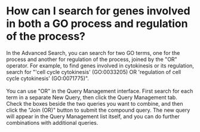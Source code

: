 # How can I search for genes involved in both a GO process and regulation of the process?
<!-- pombase_categories: Querying/Searching,Using Ontologies -->

In the Advanced Search, you can search for two GO terms, one for the
process and another for regulation of the process, joined by the "OR"
operator. For example, to find genes involved in cytokinesis or its
regulation, search for "'cell cycle cytokinesis' (GO:0033205) OR
'regulation of cell cycle cytokinesis' (GO:0071775)".\
\
You can use "OR" in the Query Management interface. First search for
each term in a separate New Query, then click the Query Management tab.
Check the boxes beside the two queries you want to combine, and then
click the "Join (OR)" button to submit the compound query. The new query
will appear in the Query Management list itself, and you can do further
combinations with additional queries.

